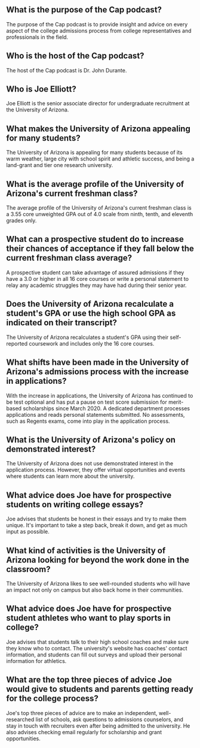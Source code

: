 ## What is the purpose of the Cap podcast?
The purpose of the Cap podcast is to provide insight and advice on every aspect of the college admissions process from college representatives and professionals in the field.

## Who is the host of the Cap podcast?
The host of the Cap podcast is Dr. John Durante.

## Who is Joe Elliott?
Joe Elliott is the senior associate director for undergraduate recruitment at the University of Arizona.

## What makes the University of Arizona appealing for many students?
The University of Arizona is appealing for many students because of its warm weather, large city with school spirit and athletic success, and being a land-grant and tier one research university.

## What is the average profile of the University of Arizona's current freshman class?
The average profile of the University of Arizona's current freshman class is a 3.55 core unweighted GPA out of 4.0 scale from ninth, tenth, and eleventh grades only.

## What can a prospective student do to increase their chances of acceptance if they fall below the current freshman class average?
A prospective student can take advantage of assured admissions if they have a 3.0 or higher in all 16 core courses or write a personal statement to relay any academic struggles they may have had during their senior year.

## Does the University of Arizona recalculate a student's GPA or use the high school GPA as indicated on their transcript?
The University of Arizona recalculates a student's GPA using their self-reported coursework and includes only the 16 core courses.

## What shifts have been made in the University of Arizona's admissions process with the increase in applications?
With the increase in applications, the University of Arizona has continued to be test optional and has put a pause on test score submission for merit-based scholarships since March 2020. A dedicated department processes applications and reads personal statements submitted. No assessments, such as Regents exams, come into play in the application process.

## What is the University of Arizona's policy on demonstrated interest?
The University of Arizona does not use demonstrated interest in the application process. However, they offer virtual opportunities and events where students can learn more about the university.

## What advice does Joe have for prospective students on writing college essays?
Joe advises that students be honest in their essays and try to make them unique. It's important to take a step back, break it down, and get as much input as possible.

## What kind of activities is the University of Arizona looking for beyond the work done in the classroom?
The University of Arizona likes to see well-rounded students who will have an impact not only on campus but also back home in their communities.

## What advice does Joe have for prospective student athletes who want to play sports in college?
Joe advises that students talk to their high school coaches and make sure they know who to contact. The university's website has coaches' contact information, and students can fill out surveys and upload their personal information for athletics.

## What are the top three pieces of advice Joe would give to students and parents getting ready for the college process?
Joe's top three pieces of advice are to make an independent, well-researched list of schools, ask questions to admissions counselors, and stay in touch with recruiters even after being admitted to the university. He also advises checking email regularly for scholarship and grant opportunities.


